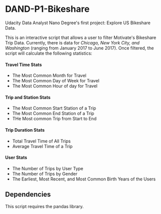 # DAND-P1-Bikeshare
Udacity Data Analyst Nano Degree's first project: Explore US Bikeshare Data.

This is an interactive script that allows a user to filter Motivate's Bikeshare Trip Data.
Currently, there is data for *Chicago, New York City, and Washington* (ranging from January 2017 to June 2017).
Once filtered, the script will calculate the following statistics:

#### Travel Time Stats
* The Most Common Month for Travel
* The Most Common Day of Week for Travel
* The Most Common Hour of day for Travel
#### Trip and Station Stats
* The Most Common Start Station of a Trip
* The Most Common End Station of a Trip
* THe Most common Trip from Start to End
#### Trip Duration Stats
* Total Travel Time of All Trips
* Average Travel Time of a Trip
#### User Stats
* The Number of Trips by User Type
* The Number of Trips by Gender
* The Earliest, Most Recent, and Most Common Birth Years of the Users

## Dependencies
This script requires the pandas library.

